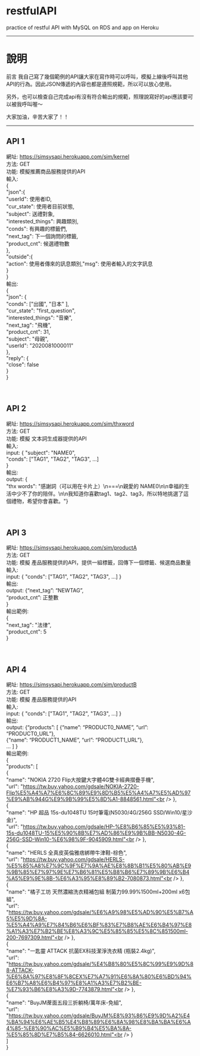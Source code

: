 # restfulAPI
practice of restful API with MySQL on RDS and app on Heroku

---

# 說明

前言
我自己寫了幾個範例的API讓大家在寫作時可以呼叫，模擬上線後呼叫其他API的行為。因此JSON傳遞的內容也都是遵照規範，所以可以放心使用。

另外，也可以檢查自己完成api有沒有符合輸出的規範，照理說寫好的api應該要可以被我呼叫喔～

大家加油，辛苦大家了！！

---

## API 1
網址: https://simsysapi.herokuapp.com/sim/kernel <br />
方法: GET<br />
功能: 模擬推薦商品服務提供的API<br />
輸入: <br />
{<br />
"json":{<br />
"userId": 使用者ID,<br />
"cur_state": 使用者目前狀態,<br />
"subject": 送禮對象,<br />
"interested_things": 興趣類別,<br />
"conds": 有興趣的標籤們,<br />
"next_tag": 下一個詢問的標籤,<br />
"product_cnt": 候選禮物數<br />
},<br />
"outside":{<br />
"action": 使用者傳來的訊息類別,"msg": 使用者輸入的文字訊息<br />
}<br />
}<br />
輸出:<br />
{<br />
    "json": {<br />
        "conds": ["出國", "日本" ],<br />
        "cur_state": "first_question",<br />
        "interested_things": "音樂",<br />
        "next_tag": "飛機",<br />
        "product_cnt": 31,<br />
        "subject": "母親",<br />
        "userId": "2020081000011"<br />
    		},<br />
    "reply": {<br />
        "close": false<br />
  		}<br />
}<br />
 <br />
 <br />
 
## API 2
網址: https://simsysapi.herokuapp.com/sim/thxword<br />
方法: GET<br />
功能: 模擬 文本詞生成器提供的API<br />
輸入: <br />
	input: { "subject": "NAME0", <br />
		"conds": ["TAG1", "TAG2", "TAG3", ...]<br />
		}<br />
輸出:<br />
output: {<br />
"thx words": "感謝詞（可以用在卡片上）\n===\n親愛的 NAME0\n\n幸福的生活中少不了你的陪伴。\n\n我知道你喜歡tag1、tag2、tag3，所以特地挑選了這個禮物，希望你會喜歡。"}<br />
<br />
<br />

## API 3
網址: https://simsysapi.herokuapp.com/sim/productA<br />
方法: GET<br />
功能: 模擬 產品服務提供的API，提供一組標籤，回傳下一個標籤、候選商品數量<br />
輸入: <br />
	input: { "conds": ["TAG1", "TAG2", "TAG3", ...] }<br />
輸出:<br />
output: {“next_tag”: “NEWTAG”, <br />
 “product_cnt”: 正整數<br />
}<br />
輸出範例:<br />
{<br />
    "next_tag": "法律",<br />
    "product_cnt": 5<br />
}<br />
<br />
<br />

## API 4
網址: https://simsysapi.herokuapp.com/sim/productB<br />
方法: GET<br />
功能: 模擬 產品服務提供的API<br />
輸入: <br />
	input: { "conds": ["TAG1", "TAG2", "TAG3", ...] }<br />
輸出:<br />
output: {“products”: [ {“name”: “PRODUCT0_NAME”, “url”: “PRODUCT0_URL”},<br />
          {“name”: “PRODUCT1_NAME”, “url”: “PRODUCT1_URL”},<br />
… ] }<br />
輸出範例:<br />
{<br />
    "products": [<br />
        {<br />
            "name": "NOKIA 2720 Flip大按鍵大字體4G雙卡經典摺疊手機",<br />
            "url": "https://tw.buy.yahoo.com/gdsale/NOKIA-2720-Flip%E5%A4%A7%E6%8C%89%E9%8D%B5%E5%A4%A7%E5%AD%97%E9%AB%944G%E9%9B%99%E5%8D%A1-8848561.html"<br />
        },<br />
        {<br />
            "name": "HP 超品 15s-du1048TU 15吋筆電(N5030/4G/256G SSD/Win10/星沙金)",<br />
            "url": "https://tw.buy.yahoo.com/gdsale/HP-%E8%B6%85%E5%93%81-15s-du1048TU-15%E5%90%8B%E7%AD%86%E9%9B%BB-N5030-4G-256G-SSD-Win10-%E6%98%9F-9045909.html"<br />
        },<br />
        {<br />
            "name": "HERLS 全真皮英倫雅痞綁帶牛津鞋-棕色",<br />
            "url": "https://tw.buy.yahoo.com/gdsale/HERLS-%E5%85%A8%E7%9C%9F%E7%9A%AE%E8%8B%B1%E5%80%AB%E9%9B%85%E7%97%9E%E7%B6%81%E5%B8%B6%E7%89%9B%E6%B4%A5%E9%9E%8B-%E6%A3%95%E8%89%B2-7080873.html"<br />
        },<br />
        {<br />
            "name": "橘子工坊 天然濃縮洗衣精補包組 制菌力99.99%1500ml+200ml x6包組",<br />
            "url": "https://tw.buy.yahoo.com/gdsale/%E6%A9%98%E5%AD%90%E5%B7%A5%E5%9D%8A-%E5%A4%A9%E7%84%B6%E6%BF%83%E7%B8%AE%E6%B4%97%E8%A1%A3%E7%B2%BE%E8%A3%9C%E5%85%85%E5%8C%851500ml-200-7697309.html"<br />
        },<br />
        {<br />
            "name": "一匙靈 ATTACK 抗菌EX科技潔淨洗衣精 (瓶裝2.4kg)",<br />
            "url": "https://tw.buy.yahoo.com/gdsale/%E4%B8%80%E5%8C%99%E9%9D%88-ATTACK-%E6%8A%97%E8%8F%8CEX%E7%A7%91%E6%8A%80%E6%BD%94%E6%B7%A8%E6%B4%97%E8%A1%A3%E7%B2%BE-%E7%93%B6%E8%A3%9D-7743879.html"<br />
        },<br />
        {<br />
            "name": "BuyJM蓆面五段三折躺椅/萬年床-免組",<br />
            "url": "https://tw.buy.yahoo.com/gdsale/BuyJM%E8%93%86%E9%9D%A2%E4%BA%94%E6%AE%B5%E4%B8%89%E6%8A%98%E8%BA%BA%E6%A4%85-%E8%90%AC%E5%B9%B4%E5%BA%8A-%E5%85%8D%E7%B5%84-6626010.html"<br />
        }<br />
    ]<br />
}<br />
<br />
<br />
